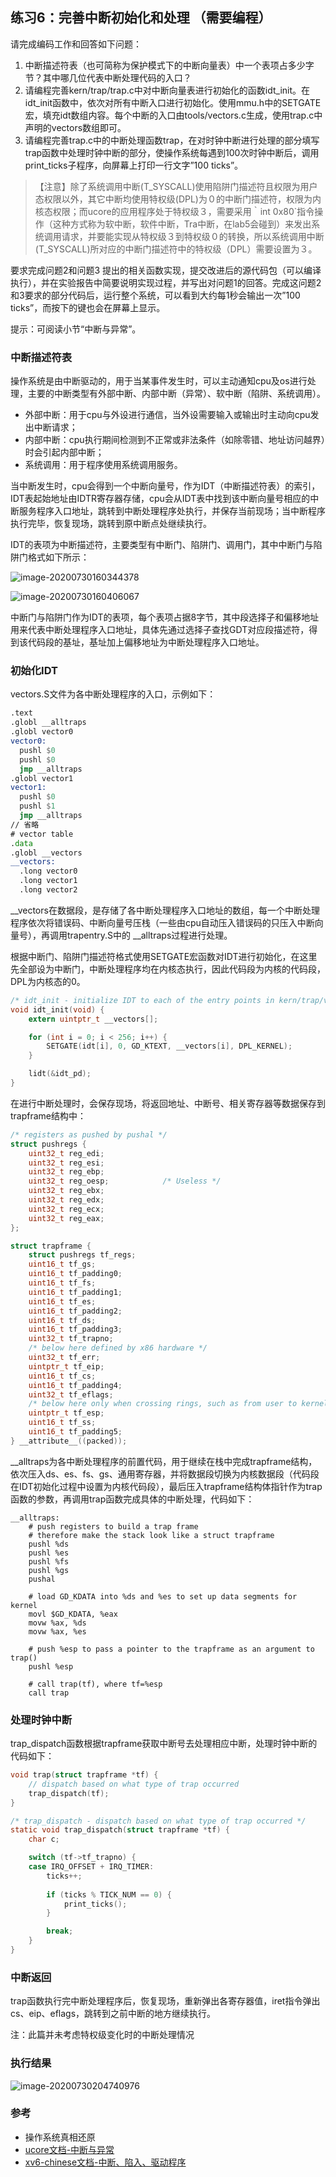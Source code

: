 ## 练习6：完善中断初始化和处理 （需要编程）

请完成编码工作和回答如下问题：

1. 中断描述符表（也可简称为保护模式下的中断向量表）中一个表项占多少字节？其中哪几位代表中断处理代码的入口？
2. 请编程完善kern/trap/trap.c中对中断向量表进行初始化的函数idt_init。在idt_init函数中，依次对所有中断入口进行初始化。使用mmu.h中的SETGATE宏，填充idt数组内容。每个中断的入口由tools/vectors.c生成，使用trap.c中声明的vectors数组即可。
3. 请编程完善trap.c中的中断处理函数trap，在对时钟中断进行处理的部分填写trap函数中处理时钟中断的部分，使操作系统每遇到100次时钟中断后，调用print_ticks子程序，向屏幕上打印一行文字”100 ticks”。

> 【注意】除了系统调用中断(T_SYSCALL)使用陷阱门描述符且权限为用户态权限以外，其它中断均使用特权级(DPL)为０的中断门描述符，权限为内核态权限；而ucore的应用程序处于特权级３，需要采用｀int 0x80`指令操作（这种方式称为软中断，软件中断，Tra中断，在lab5会碰到）来发出系统调用请求，并要能实现从特权级３到特权级０的转换，所以系统调用中断(T_SYSCALL)所对应的中断门描述符中的特权级（DPL）需要设置为３。

要求完成问题2和问题3 提出的相关函数实现，提交改进后的源代码包（可以编译执行），并在实验报告中简要说明实现过程，并写出对问题1的回答。完成这问题2和3要求的部分代码后，运行整个系统，可以看到大约每1秒会输出一次”100 ticks”，而按下的键也会在屏幕上显示。

提示：可阅读小节“中断与异常”。

### 中断描述符表

操作系统是由中断驱动的，用于当某事件发生时，可以主动通知cpu及os进行处理，主要的中断类型有外部中断、内部中断（异常）、软中断（陷阱、系统调用）。

- 外部中断：用于cpu与外设进行通信，当外设需要输入或输出时主动向cpu发出中断请求；
- 内部中断：cpu执行期间检测到不正常或非法条件（如除零错、地址访问越界）时会引起内部中断；
- 系统调用：用于程序使用系统调用服务。

当中断发生时，cpu会得到一个中断向量号，作为IDT（中断描述符表）的索引，IDT表起始地址由IDTR寄存器存储，cpu会从IDT表中找到该中断向量号相应的中断服务程序入口地址，跳转到中断处理程序处执行，并保存当前现场；当中断程序执行完毕，恢复现场，跳转到原中断点处继续执行。

IDT的表项为中断描述符，主要类型有中断门、陷阱门、调用门，其中中断门与陷阱门格式如下所示：

![image-20200730160344378](https://whileskies-pic.oss-cn-beijing.aliyuncs.com/20200730160344.png)

![image-20200730160406067](https://whileskies-pic.oss-cn-beijing.aliyuncs.com/20200730160406.png)

中断门与陷阱门作为IDT的表项，每个表项占据8字节，其中段选择子和偏移地址用来代表中断处理程序入口地址，具体先通过选择子查找GDT对应段描述符，得到该代码段的基址，基址加上偏移地址为中断处理程序入口地址。

### 初始化IDT

vectors.S文件为各中断处理程序的入口，示例如下：

```asm
.text
.globl __alltraps
.globl vector0
vector0:
  pushl $0
  pushl $0
  jmp __alltraps
.globl vector1
vector1:
  pushl $0
  pushl $1
  jmp __alltraps
// 省略
# vector table
.data
.globl __vectors
__vectors:
  .long vector0
  .long vector1
  .long vector2
```

\_\_vectors在数据段，是存储了各中断处理程序入口地址的数组，每一个中断处理程序依次将错误码、中断向量号压栈（一些由cpu自动压入错误码的只压入中断向量号），再调用trapentry.S中的 \_\_alltraps过程进行处理。

根据中断门、陷阱门描述符格式使用SETGATE宏函数对IDT进行初始化，在这里先全部设为中断门，中断处理程序均在内核态执行，因此代码段为内核的代码段，DPL为内核态的0。

```c
/* idt_init - initialize IDT to each of the entry points in kern/trap/vectors.S */
void idt_init(void) {
    extern uintptr_t __vectors[];

    for (int i = 0; i < 256; i++) {
        SETGATE(idt[i], 0, GD_KTEXT, __vectors[i], DPL_KERNEL);
    }

    lidt(&idt_pd);
}
```

在进行中断处理时，会保存现场，将返回地址、中断号、相关寄存器等数据保存到trapframe结构中：

```c
/* registers as pushed by pushal */
struct pushregs {
    uint32_t reg_edi;
    uint32_t reg_esi;
    uint32_t reg_ebp;
    uint32_t reg_oesp;            /* Useless */
    uint32_t reg_ebx;
    uint32_t reg_edx;
    uint32_t reg_ecx;
    uint32_t reg_eax;
};

struct trapframe {
    struct pushregs tf_regs;
    uint16_t tf_gs;
    uint16_t tf_padding0;
    uint16_t tf_fs;
    uint16_t tf_padding1;
    uint16_t tf_es;
    uint16_t tf_padding2;
    uint16_t tf_ds;
    uint16_t tf_padding3;
    uint32_t tf_trapno;
    /* below here defined by x86 hardware */
    uint32_t tf_err;
    uintptr_t tf_eip;
    uint16_t tf_cs;
    uint16_t tf_padding4;
    uint32_t tf_eflags;
    /* below here only when crossing rings, such as from user to kernel */
    uintptr_t tf_esp;
    uint16_t tf_ss;
    uint16_t tf_padding5;
} __attribute__((packed));
```

\_\_alltraps为各中断处理程序的前置代码，用于继续在栈中完成trapframe结构，依次压入ds、es、fs、gs、通用寄存器，并将数据段切换为内核数据段（代码段在IDT初始化过程中设置为内核代码段），最后压入trapframe结构体指针作为trap函数的参数，再调用trap函数完成具体的中断处理，代码如下：

```assembly
__alltraps:
    # push registers to build a trap frame
    # therefore make the stack look like a struct trapframe
    pushl %ds
    pushl %es
    pushl %fs
    pushl %gs
    pushal

    # load GD_KDATA into %ds and %es to set up data segments for kernel
    movl $GD_KDATA, %eax
    movw %ax, %ds
    movw %ax, %es

    # push %esp to pass a pointer to the trapframe as an argument to trap()
    pushl %esp

    # call trap(tf), where tf=%esp
    call trap
```

### 处理时钟中断

trap_dispatch函数根据trapframe获取中断号去处理相应中断，处理时钟中断的代码如下：

```c
void trap(struct trapframe *tf) {
    // dispatch based on what type of trap occurred
    trap_dispatch(tf);
}

/* trap_dispatch - dispatch based on what type of trap occurred */
static void trap_dispatch(struct trapframe *tf) {
    char c;

    switch (tf->tf_trapno) {
    case IRQ_OFFSET + IRQ_TIMER:
        ticks++;
        
        if (ticks % TICK_NUM == 0) {
            print_ticks();
        }

        break;
    }
}
```

### 中断返回

trap函数执行完中断处理程序后，恢复现场，重新弹出各寄存器值，iret指令弹出cs、eip、eflags，跳转到之前中断的地方继续执行。

注：此篇并未考虑特权级变化时的中断处理情况

### 执行结果

![image-20200730204740976](https://whileskies-pic.oss-cn-beijing.aliyuncs.com/20200730204741.png)

### 参考

- 操作系统真相还原
- [ucore文档-中断与异常](https://chyyuu.gitbooks.io/ucore_os_docs/content/lab1/lab1_3_3_2_interrupt_exception.html)
- [xv6-chinese文档-中断、陷入、驱动程序](https://th0ar.gitbooks.io/xv6-chinese/content/content/chapter3.html)
